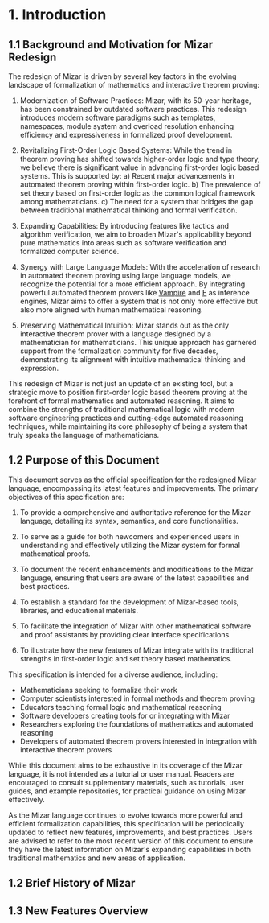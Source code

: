 # 1. Introduction

## 1.1 Background and Motivation for Mizar Redesign

The redesign of Mizar is driven by several key factors in the evolving landscape of formalization of mathematics and interactive theorem proving:

1. Modernization of Software Practices:
   Mizar, with its 50-year heritage, has been constrained by outdated software practices. This redesign introduces modern software paradigms such as templates, namespaces, module system and overload resolution enhancing efficiency and expressiveness in formalized proof development.

2. Revitalizing First-Order Logic Based Systems:
   While the trend in theorem proving has shifted towards higher-order logic and type theory, we believe there is significant value in advancing first-order logic based systems. This is supported by:
   a) Recent major advancements in automated theorem proving within first-order logic.
   b) The prevalence of set theory based on first-order logic as the common logical framework among mathematicians.
   c) The need for a system that bridges the gap between traditional mathematical thinking and formal verification.

3. Expanding Capabilities:
   By introducing features like tactics and algorithm verification, we aim to broaden Mizar's applicability beyond pure mathematics into areas such as software verification and formalized computer science.

4. Synergy with Large Language Models:
   With the acceleration of research in automated theorem proving using large language models, we recognize the potential for a more efficient approach. By integrating powerful automated theorem provers like [Vampire](https://vprover.github.io/) and [E](https://wwwlehre.dhbw-stuttgart.de/~sschulz/E/E.html) as inference engines, Mizar aims to offer a system that is not only more effective but also more aligned with human mathematical reasoning.

5. Preserving Mathematical Intuition:
   Mizar stands out as the only interactive theorem prover with a language designed by a mathematician for mathematicians. This unique approach has garnered support from the formalization community for five decades, demonstrating its alignment with intuitive mathematical thinking and expression.

This redesign of Mizar is not just an update of an existing tool, but a strategic move to position first-order logic based theorem proving at the forefront of formal mathematics and automated reasoning. It aims to combine the strengths of traditional mathematical logic with modern software engineering practices and cutting-edge automated reasoning techniques, while maintaining its core philosophy of being a system that truly speaks the language of mathematicians.

## 1.2 Purpose of this Document

This document serves as the official specification for the redesigned Mizar language, encompassing its latest features and improvements. The primary objectives of this specification are:

1. To provide a comprehensive and authoritative reference for the Mizar language, detailing its syntax, semantics, and core functionalities.

2. To serve as a guide for both newcomers and experienced users in understanding and effectively utilizing the Mizar system for formal mathematical proofs.

3. To document the recent enhancements and modifications to the Mizar language, ensuring that users are aware of the latest capabilities and best practices.

4. To establish a standard for the development of Mizar-based tools, libraries, and educational materials.

5. To facilitate the integration of Mizar with other mathematical software and proof assistants by providing clear interface specifications.

6. To illustrate how the new features of Mizar integrate with its traditional strengths in first-order logic and set theory based mathematics.

This specification is intended for a diverse audience, including:

- Mathematicians seeking to formalize their work
- Computer scientists interested in formal methods and theorem proving
- Educators teaching formal logic and mathematical reasoning
- Software developers creating tools for or integrating with Mizar
- Researchers exploring the foundations of mathematics and automated reasoning
- Developers of automated theorem provers interested in integration with interactive theorem provers

While this document aims to be exhaustive in its coverage of the Mizar language, it is not intended as a tutorial or user manual. Readers are encouraged to consult supplementary materials, such as tutorials, user guides, and example repositories, for practical guidance on using Mizar effectively.

As the Mizar language continues to evolve towards more powerful and efficient formalization capabilities, this specification will be periodically updated to reflect new features, improvements, and best practices. Users are advised to refer to the most recent version of this document to ensure they have the latest information on Mizar's expanding capabilities in both traditional mathematics and new areas of application.

## 1.2 Brief History of Mizar

## 1.3 New Features Overview
